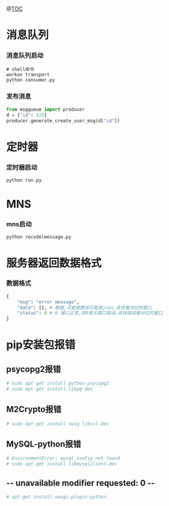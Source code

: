 @[TOC](无感行后台)

# 消息队列

### 消息队列启动
```
# shell命令
workon transport
python consumer.py
``` 

### 发布消息
```python
from msgqueue import producer
d = {"id": 123}
producer.generate_create_user_msg(d["id"])
```

# 定时器

### 定时器启动
```
python run.py
```

# MNS

### mns启动
```
python recvdelmessage.py
```

# 服务器返回数据格式
### 数据格式
```python
{
    "msg": "error message",
    "data": [], # 数据,可能是数组可能是json,具体看对应的接口
    "status": 0 # 0 接口正常,非0表示接口错误,具体错误看对应的接口
}
```

# pip安装包报错
## psycopg2报错
```python
# sudo apt-get install python-psycopg2
# sudo apt-get install libpq-dev

```

## M2Crypto报错
```python
# sudo apt-get install swig libssl-dev
```

## MySQL-python报错
```python
# EnvironmentError: mysql_config not found
# sudo apt-get install libmysqlclient-dev
```

## -- unavailable modifier requested: 0 --
```python
# apt-get install uwsgi-plugin-python
```